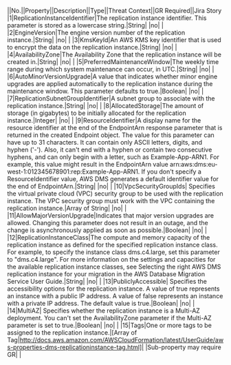 ||No.||Property||Description||Type||Threat Context||GR Required||Jira Story
|1|ReplicationInstanceIdentifier|The replication instance identifier. This parameter is stored as a lowercase string.|String| |no| |
|2|EngineVersion|The engine version number of the replication instance.|String| |no| |
|3|KmsKeyId|An AWS KMS key identifier that is used to encrypt the data on the replication instance.|String| |no| |
|4|AvailabilityZone|The Availability Zone that the replication instance will be created in.|String| |no| |
|5|PreferredMaintenanceWindow|The weekly time range during which system maintenance can occur, in UTC.|String| |no| |
|6|AutoMinorVersionUpgrade|A value that indicates whether minor engine upgrades are applied automatically to the replication instance during the maintenance window. This parameter defaults to true.|Boolean| |no| |
|7|ReplicationSubnetGroupIdentifier|A subnet group to associate with the replication instance.|String| |no| |
|8|AllocatedStorage|The amount of storage (in gigabytes) to be initially allocated for the replication instance.|Integer| |no| |
|9|ResourceIdentifier|A display name for the resource identifier at the end of the EndpointArn response parameter that is returned in the created Endpoint object. The value for this parameter can have up to 31 characters. It can contain only ASCII letters, digits, and hyphen ('-'). Also, it can't end with a hyphen or contain two consecutive hyphens, and can only begin with a letter, such as Example-App-ARN1. For example, this value might result in the EndpointArn value arn:aws:dms:eu-west-1:012345678901:rep:Example-App-ARN1. If you don't specify a ResourceIdentifier value, AWS DMS generates a default identifier value for the end of EndpointArn.|String| |no| |
|10|VpcSecurityGroupIds| Specifies the virtual private cloud (VPC) security group to be used with the replication instance. The VPC security group must work with the VPC containing the replication instance.|Array of String| |no| |
|11|AllowMajorVersionUpgrade|Indicates that major version upgrades are allowed. Changing this parameter does not result in an outage, and the change is asynchronously applied as soon as possible.|Boolean| |no| |
|12|ReplicationInstanceClass|The compute and memory capacity of the replication instance as defined for the specified replication instance class. For example, to specify the instance class dms.c4.large, set this parameter to "dms.c4.large". For more information on the settings and capacities for the available replication instance classes, see  Selecting the right AWS DMS replication instance for your migration  in the  AWS Database Migration Service User Guide.|String| |no| |
|13|PubliclyAccessible| Specifies the accessibility options for the replication instance. A value of true represents an instance with a public IP address. A value of false represents an instance with a private IP address. The default value is true.|Boolean| |no| |
|14|MultiAZ| Specifies whether the replication instance is a Multi-AZ deployment. You can't set the AvailabilityZone parameter if the Multi-AZ parameter is set to true.|Boolean| |no| |
|15|Tags|One or more tags to be assigned to the replication instance.|[Array of Tag|http://docs.aws.amazon.com/AWSCloudFormation/latest/UserGuide/aws-properties-dms-replicationinstance-tag.html]| |Sub-property may require GR| |
